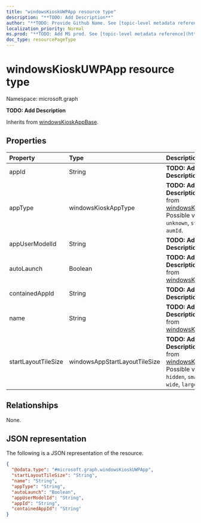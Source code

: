 ```yaml
---
title: "windowsKioskUWPApp resource type"
description: "**TODO: Add Description**"
author: "**TODO: Provide Github Name. See [topic-level metadata reference](https://msgo.azurewebsites.net/add/document/guidelines/metadata.html#topic-level-metadata)**"
localization_priority: Normal
ms.prod: "**TODO: Add MS prod. See [topic-level metadata reference](https://msgo.azurewebsites.net/add/document/guidelines/metadata.html#topic-level-metadata)**"
doc_type: resourcePageType
---
```


# windowsKioskUWPApp resource type


Namespace: microsoft.graph

**TODO: Add Description**


Inherits from [windowsKioskAppBase](../resources/windowskioskappbase.md).

## Properties
|Property|Type|Description|
|:---|:---|:---|
|appId|String|**TODO: Add Description**|
|appType|windowsKioskAppType|**TODO: Add Description** Inherited from [windowsKioskAppBase](../resources/windowskioskappbase.md). Possible values are: `unknown`, `store`, `desktop`, `aumId`.|
|appUserModelId|String|**TODO: Add Description**|
|autoLaunch|Boolean|**TODO: Add Description** Inherited from [windowsKioskAppBase](../resources/windowskioskappbase.md)|
|containedAppId|String|**TODO: Add Description**|
|name|String|**TODO: Add Description** Inherited from [windowsKioskAppBase](../resources/windowskioskappbase.md)|
|startLayoutTileSize|windowsAppStartLayoutTileSize|**TODO: Add Description** Inherited from [windowsKioskAppBase](../resources/windowskioskappbase.md). Possible values are: `hidden`, `small`, `medium`, `wide`, `large`.|

## Relationships
None.

## JSON representation
The following is a JSON representation of the resource.
<!-- {
  "blockType": "resource",
  "@odata.type": "microsoft.graph.windowsKioskUWPApp"
}
-->
``` json
{
  "@odata.type": "#microsoft.graph.windowsKioskUWPApp",
  "startLayoutTileSize": "String",
  "name": "String",
  "appType": "String",
  "autoLaunch": "Boolean",
  "appUserModelId": "String",
  "appId": "String",
  "containedAppId": "String"
}
```

